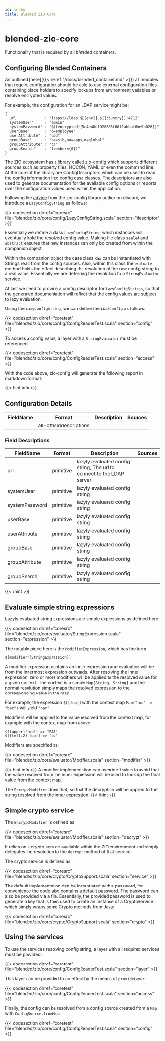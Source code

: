 ```yaml
---
id: index
title: Blended ZIO Core
---
```

# blended-zio-core

Functionality that is required by all _blended_ containers.

## Configuring Blended Containers

As outlined [here]({{< relref "/docs/blended_container.md" >}}) all modules that require configuration should be able to use external configuration files containing place holders to specify lookups from environment variables or resolve encrypted values.

For example, the configuration for an LDAP service might be:

```
{
  url             : "ldaps://ldap.$[[env]].$[[country]]:4712"
  systemUser"     : "admin"
  systemPassword" : "$[(encrypted)[5c4e48e1920836f68f1abbaf60e9b026]]"
  userBase"       : "o=employee"
  userAttribute"  : "uid"
  groupBase"      : "ou=sib,ou=apps,o=global"
  groupAttribute" : "cn"
  groupSearch"    : "(member={0})"
}
```

The ZIO ecosystem has a library called [zio-config](https://zio.github.io/zio-config/) which supports different sources such as property files, HOCON, YAML or even the command line. At the core of the library are ConfigDescriptors which can be used to read the config information into config case classes. The descriptors are also used to generate documentation for the available config options or reports over the configuration values used within the application.

Following the [advice](https://discord.com/channels/629491597070827530/633028431000502273/767663251092930591) from the zio-config library author on discord, we introduce a `LazyConfigString` as follows:

{{< codesection dirref="coresrc" file="blended/zio/core/config/LazyConfigString.scala" section="descriptor" >}}

Essentially we define a class `LazyConfigString`, which instances will eventually hold the resolved config value. Making the class `sealed` and `abstract` ensures that new instances can only bo created from within the companion object.

Within the companion object the case class `Raw` can be instantiated with Strings read from the config sources. Also, within this class the `evaluate` method holds the effect describing the resolution of the raw config string to a real value. Essentially we are deferring the resolution to a `StringEvaluator` service.

At last we need to provide a config descriptor for `LazyConfigStrings`, so that the generated documentation will reflect that the config values are subject to lazy evaluation.

Using the `LazyConfigString`, we can define the `LDAPConfig` as follows:

{{< codesection dirref="coretest" file="blended/zio/core/config/ConfigReaderTest.scala" section="config" >}}

To access a config value, a layer with a `StringEvaluator` must be referenced:

{{< codesection dirref="coretest" file="blended/zio/core/config/ConfigReaderTest.scala" section="access" >}}

With the code above, zio-config will generate the following report in markdown format:

{{< hint info >}}
## Configuration Details

|FieldName|Format                     |Description|Sources|
|---      |---                        |---        |---    |
|         |all-offielddescriptions|           |       |

### Field Descriptions

|FieldName     |Format   |Description                                                          |Sources|
|---           |---      |---                                                                  |---    |
|url           |primitive|lazyly evaluated config string, The url to connect to the LDAP server|       |
|systemUser    |primitive|lazyly evaluated config string                                       |       |
|systemPassword|primitive|lazyly evaluated config string                                       |       |
|userBase      |primitive|lazyly evaluated config string                                       |       |
|userAttribute |primitive|lazyly evaluated config string                                       |       |
|groupBase     |primitive|lazyly evaluated config string                                       |       |
|groupAttribute|primitive|lazyly evaluated config string                                       |       |
|groupSearch   |primitive|lazyly evaluated config string                                       |       |
{{< /hint >}}

## Evaluate simple string expressions

Lazyly evaluated string expressions are simple expressions as defined here:

{{< codesection dirref="coresrc" file="blended/zio/core/evaluator/StringExpression.scala" section="expression" >}}

The notable piece here is the `ModifierExpression`, which has the form
```
$[modifier*[StringExpression]]
```

A modifier expression contains an inner expression and evaluation will be from the innermost expression outwards. After resolving the inner expression, zero or more modifiers will be applied to the resolved value for a given context. The context is a simple `Map[String, String]` and the normal resolution simply maps the resolved expression to the corresponding value in the map.

For example, the expression `$[[foo]]` with the context map `Map("foo" -> "bar")` will yield `"bar"`.

Modifiers will be applied to the value resolved from the context map, for example with the context map from above

```
$[(upper)[foo]] => "BAR"
$[(left:2)[foo]] => "ba"
```

Modifiers are specified as:

{{< codesection dirref="coresrc" file="blended/zio/core/evaluator/Modifier.scala" section="modifier" >}}

{{< hint info >}}
A modifier implementation can override `lookup` to avoid that the value resolved from the inner expression will be used to look up the final value from the context map.

The `EncryptModifier` does that, so that the decryption will be applied to the string resolved from the inner expression.
{{< /hint >}}

## Simple crypto service

The `EncryptModifier` is defined as

{{< codesection dirref="coresrc" file="blended/zio/core/evaluator/Modifier.scala" section="decrypt" >}}

It relies on a crypto service available within the ZIO environment and simply delegates the resolution to the `decrypt` method of that service.

The crypto service is defined as

{{< codesection dirref="coresrc" file="blended/zio/core/crypto/CryptoSupport.scala" section="service" >}}

The default implementation can be instantiated with a password, for convenience the code also contains a default password. The password can also be provided via a file. Essentially, the provided password is used to generate a key that is then used to create an instance of a CryptoService which simply wraps some Crypto methods from Java:

{{< codesection dirref="coresrc" file="blended/zio/core/crypto/CryptoSupport.scala" section="crypto" >}}

## Using the services

To use the services resolving config string, a layer with all required services must be provided:

{{< codesection dirref="coretest" file="blended/zio/core/config/ConfigReaderTest.scala" section="layer" >}}

This layer can be provided to an effect by the means of `provideLayer`

{{< codesection dirref="coretest" file="blended/zio/core/config/ConfigReaderTest.scala" section="access" >}}

Finally, the config can be resolved from a config source created from a `Map` with `ConfigSource.fromMap`:

{{< codesection dirref="coretest" file="blended/zio/core/config/ConfigReaderTest.scala" section="config" >}}
